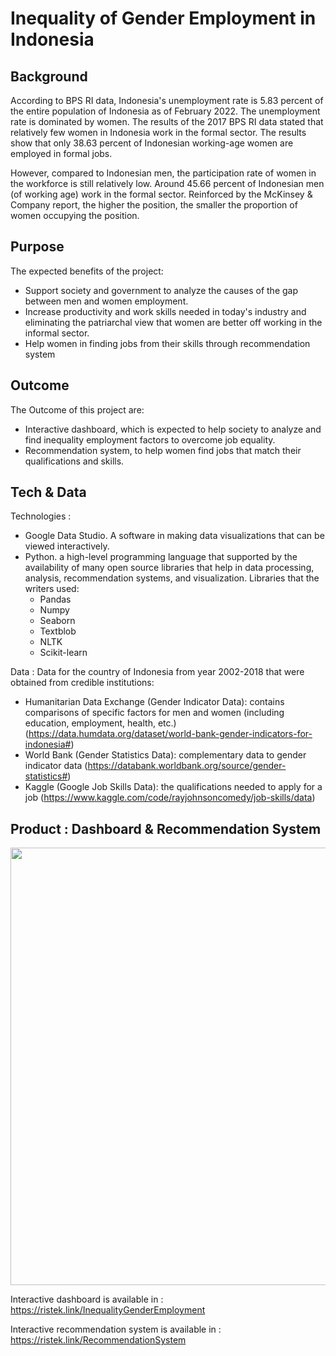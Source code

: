 # Inequality of Gender Employment in Indonesia

## Background
According to BPS RI data, Indonesia's unemployment rate is 5.83 percent of the entire population of Indonesia as of February 2022. The unemployment rate is dominated by women. The results of the 2017 BPS RI data stated that relatively few women in Indonesia work in the formal sector. The results show that only 38.63 percent of Indonesian working-age women are employed in formal jobs. 

However, compared to Indonesian men, the participation rate of women in the workforce is still relatively low. Around 45.66 percent of Indonesian men (of working age) work in the formal sector. Reinforced by the McKinsey & Company report, the higher the position, the smaller the proportion of women occupying the position.

## Purpose
The expected benefits of the project:

* Support society and government to analyze the causes of the gap between men and women employment.
* Increase productivity and work skills needed in today's industry and eliminating the patriarchal view that women are better off working in the informal sector.
* Help women in finding jobs from their skills through recommendation system

## Outcome
The Outcome of this project are:
* Interactive dashboard, which is expected to help society to analyze and find inequality employment factors to overcome job equality. 
* Recommendation system, to help women find jobs that match their qualifications and skills. 

## Tech & Data
Technologies :

* Google Data Studio. A software in making data visualizations that can be viewed interactively.
* Python. a high-level programming language that supported by the availability of many open source libraries that help in data processing, analysis, recommendation systems, and visualization. Libraries that the writers used:
  * Pandas
  * Numpy
  * Seaborn
  * Textblob
  * NLTK
  * Scikit-learn 

Data :
Data for the country of Indonesia from year 2002-2018 that were obtained from credible institutions:
* Humanitarian Data Exchange (Gender Indicator Data): contains comparisons of specific factors for men and women (including
education, employment, health, etc.) (https://data.humdata.org/dataset/world-bank-gender-indicators-for-indonesia#)
* World Bank (Gender Statistics Data): complementary data to gender indicator
data (https://databank.worldbank.org/source/gender-statistics#)
* Kaggle (Google Job Skills Data): the qualifications needed to apply for a job (https://www.kaggle.com/code/rayjohnsoncomedy/job-skills/data)

## Product : Dashboard & Recommendation System

<img src="https://user-images.githubusercontent.com/88226713/177361354-e8e6ed98-21ed-4692-94b4-bcf1c2bddc46.jpg" width="700">

Interactive dashboard is available in : https://ristek.link/InequalityGenderEmployment

Interactive recommendation system is available in : https://ristek.link/RecommendationSystem

